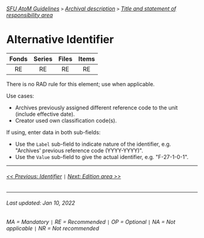 ###### [SFU AtoM Guidelines](../README.md) `>` [Archival description](overview.md) `>` [Title and statement of responsibility area](overview.md#title-area)

# Alternative Identifier

| Fonds 	| Series 	| Files 	| Items 	|
|:-----:	|:------:	|:-----:	|:-----:	|
|   RE    |   RE    |   RE  	|   RE  	|

There is no RAD rule for this element; use when applicable.

Use cases:
- Archives previously assigned different reference code to the unit (include effective date).
- Creator used own classification code(s).

If using, enter data in both sub-fields:
- Use the `Label` sub-field to indicate nature of the identifier, e.g. "Archives' previous reference code (YYYY-YYYY)".
- Use the `Value` sub-field to give the actual identifier, e.g. "F-27-1-0-1".

---
###### [<< Previous: Identifier](identifier.md) `|` [Next: Edition area >>](edition-area.md)
---
###### Last updated: Jan 10, 2022
###### MA = Mandatory `|` RE = Recommended `|` OP = Optional `|` NA = Not applicable `|` NR = Not recommended

